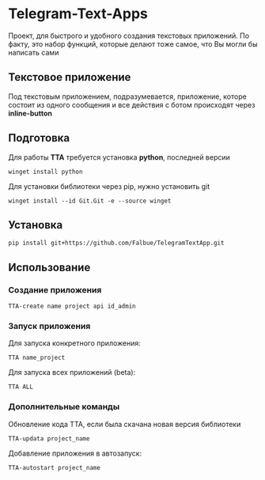 **<h1>Telegram-Text-Apps</h1>**
Проект, для быстрого и удобного создания текстовых приложений. По факту, это набор функций, которые делают тоже самое, что Вы могли бы написать сами

**<h2>Текстовое приложение</h2>**
Под текстовым приложением, подразумевается, приложение, которе состоит из одного сообщения и все действия с ботом происходят через __inline-button__

## Подготовка
Для работы **TTA** требуется установка **python**, последней версии
```shell
winget install python
```

Для установки библиотеки через pip, нужно установить git
```shell
winget install --id Git.Git -e --source winget
```

## Установка
```shell
pip install git+https://github.com/Falbue/TelegramTextApp.git
```

## Использование
### Создание приложения
```shell
TTA-create name project api id_admin
```

### Запуск приложения
Для запуска конкретного приложения:
```shell
TTA name_project
```

Для запуска всех приложений (beta):
```shell
TTA ALL
```

### Дополнительные команды
Обновление кода TTA, если была скачана новая версия библиотеки
```shell
TTA-updata project_name
```

Добавление приложения в автозапуск:
```shell
TTA-autostart project_name
```
